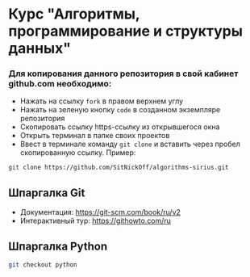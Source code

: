 # Курс "Алгоритмы, программирование и структуры данных"

### Для копирования данного репозитория в свой кабинет github.com необходимо:

- Нажать на ссылку `fork` в правом верхнем углу 
- Нажать на зеленую кнопку `code` в созданном экземпляре репозитория 
- Скопировать ссылку https-ссылку из открывшегося окна
- Открыть терминал в папке своих проектов
- Ввест в терминале команду `git clone` и вставить через пробел скопированную ссылку. Пример:

```bash
git clone https://github.com/SitNickOff/algorithms-sirius.git
```

## Шпаргалка Git

- Документация: https://git-scm.com/book/ru/v2
- Интерактивный тур: https://githowto.com/ru

## Шпаргалка Python

```bash
git checkout python
```
